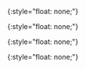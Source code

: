 [Table of Contents]: toc.html
[Home]: index.html
[Patient Matching]: patient-matching.html
[Industry Initiatives]: industry-initiatives.html
[Guidance on Identity Assurance]: guidance-on-identity-assurance.html
[Digital Identity]: digital-identity.html
[Use Cases]: use-cases.html
[Guidance Matching]: guidance-matching.html
[Artifacts]: artifacts.html
[Glossary]: glossary.html
[IDI Patient]: StructureDefinition-IDI-Patient.html
[IDI Patient L0]: StructureDefinition-IDI-Patient-L0.html
[IDI Patient L1]: StructureDefinition-IDI-Patient-L1.html
[Multiple Digital Identity Patient Example]: StructureDefinition-Multiple-Digital-Identity-Patient-Example.html
[$IDI-match]: StructureDefinition-idi-match-bundle.html
[Person Resource Profile for FAST ID]: StructureDefinition-FASTIDPerson.html

[Patient-Directed B2C Diagram]: patient-directed-b2c.png
{:style="float: none;"}

[B2B Diagram]: b2b.png
{:style="float: none;"}

[B2B with Patient User Diagram]: b2b-with-patient-user.png
{:style="float: none;"}

[Patient-Mediated B2C Diagram]: patient-mediated-b2c.png
{:style="float: none;"}

